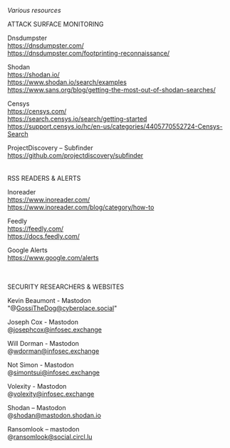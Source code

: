 *Various resources*

ATTACK SURFACE MONITORING

Dnsdumpster <br>
https://dnsdumpster.com/ <br>
https://dnsdumpster.com/footprinting-reconnaissance/ <br>

Shodan<br>
https://shodan.io/ <br>
https://www.shodan.io/search/examples <br>
https://www.sans.org/blog/getting-the-most-out-of-shodan-searches/ <br>

Censys <br>
https://censys.com/ <br>
https://search.censys.io/search/getting-started <br>
https://support.censys.io/hc/en-us/categories/4405770552724-Censys-Search <br>

ProjectDiscovery – Subfinder <br>
https://github.com/projectdiscovery/subfinder <br>
<br>
<br>
RSS READERS & ALERTS

Inoreader <br>
https://www.inoreader.com/ <br>
https://www.inoreader.com/blog/category/how-to <br>

Feedly <br>
https://feedly.com/ <br>
https://docs.feedly.com/ <br>

Google Alerts <br>
https://www.google.com/alerts <br>

<br>
<br>
SECURITY RESEARCHERS & WEBSITES

Kevin Beaumont - Mastodon <br>
"@GossiTheDog@cyberplace.social" <br>

Joseph Cox - Mastodon <br>
@josephcox@infosec.exchange <br>

Will Dorman - Mastodon <br>
@wdorman@infosec.exchange <br>

Not Simon - Mastodon <br>
@simontsui@infosec.exchange <br>

Volexity - Mastodon <br>
@volexity@infosec.exchange <br>

Shodan – Mastodon <br>
@shodan@mastodon.shodan.io <br>

Ransomlook – mastodon <br>
@ransomlook@social.circl.lu <br>
